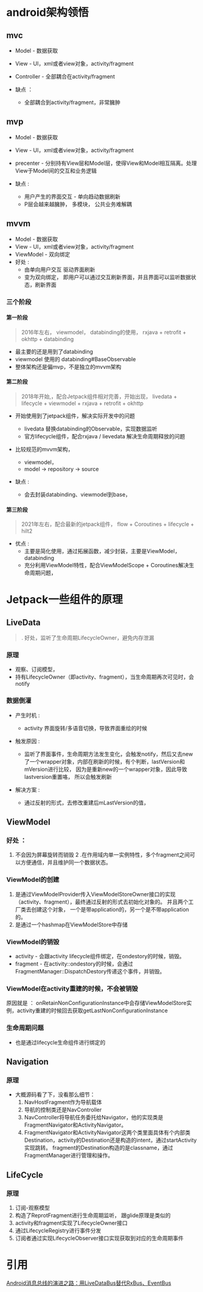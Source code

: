 # android架构领悟

## mvc
* Model - 数据获取
* View - UI，xml或者view对象，activity/fragment
* Controller - 全部耦合在activity/fragment

* 缺点 ：
	*  全部耦合到activity/fragment，非常臃肿

## mvp
* Model - 数据获取
* View - UI，xml或者view对象，activity/fragment
* precenter - 分别持有View层和Model层，使得View和Model相互隔离。处理View于Model间的交互和业务逻辑

* 缺点 : 
	* 用户产生的界面交互 - 单向趋动数据刷新
	* P层会越来越臃肿， 多模块， 公共业务难解耦

## mvvm
* Model - 数据获取
* View - UI，xml或者view对象，activity/fragment
* ViewModel - 双向绑定
* 好处 : 
	* 由单向用户交互 驱动界面刷新
	* 变为双向绑定， 即用户可以通过交互刷新界面，并且界面可以监听数据状态，刷新界面

### 三个阶段

#### 第一阶段
> 2016年左右， viewmodel， databinding的使用， rxjava + retrofit + okhttp + databinding

* 最主要的还是用到了databinding
* viewmodel 使用的 databinding#BaseObservable
* 整体架构还是偏mvp，不是独立的mvvm架构

#### 第二阶段
>2018年开始,，配合Jetpack组件相对完善，开始出现， livedata + lifecycle + viewmodel + rxjava + retrofit + okhttp 


* 开始使用到了jetpack组件，解决实际开发中的问题
	* livedata 替换databinding的Observable，实现数据监听
	* 官方lifecycle组件，配合rxjava / lievedata 解决生命周期释放的问题
* 比较规范的mvvm架构，
	* viewmodel，
	* model -> repository -> source

* 缺点 :
	* 会去封装databinding、viewmodel到base，

#### 第三阶段
>2021年左右，配合最新的jetpack组件， flow + Coroutines + lifecycle + hilt2

* 优点 :
	* 主要是简化使用，通过拓展函数，减少封装，主要是ViewModel，databinding
	* 充分利用ViewModel特性，配合ViewModelScope + Coroutines解决生命周期问题，

# Jetpack一些组件的原理

## LiveData
>. 好处，监听了生命周期LifecycleOwner，避免内存泄漏


### 原理
* 观察、订阅模型，
* 持有LifecycleOwner（即activity、fragment），当生命周期再次可见时，会notify

### 数据倒灌

* 产生时机 :
	* activity 界面旋转/多语音切换，导致界面重绘的时候

* 触发原因 : 
	* 监听了界面事件，生命周期方法发生变化，会触发notify，然后又去new了一个wrapper对象，内部在刷新的时候，有个判断，lastVersion和mVersion进行比较， 因为是重新new的一个wrapper对象，因此导致lastversion重置咯， 所以会触发刷新

* 解决方案 :
	* 通过反射的形式，去修改重建后mLastVersion的值，

## ViewModel

### 好处 ：
1. 不会因为屏幕旋转而销毁
2 .在作用域内单一实例特性，多个fragment之间可以方便通信，并且维护同一个数据状态。


### ViewModel的创建

1. 是通过ViewModelProvider传入ViewModelStoreOwner接口的实现（activity、fragment），最终通过反射的形式去初始化对象的。 并且两个工厂类去创建这个对象， 一个是带application的，另一个是不带application的。
2. 是通过一个hashmap在ViewModelStore中存储

### ViewModel的销毁
* activity - 会跟activity lifecycle组件绑定，在ondestory的时候，销毁。
* fragment - 在activity::ondestory的时候，会通过FragmentManager::DispatchDestory传递这个事件，并销毁。


### ViewModel在activity重建的时候，不会被销毁
原因就是 ： onRetainNonConfigurationInstance中会存储ViewModelStore实例，activity重建的时候回去获取getLastNonConfigurationInstance

### 生命周期问题

* 也是通过lifecycle生命组件进行绑定的

## Navigation

### 原理
* 大概源码看了下，没看那么细节：
	1. NavHostFragment作为导航载体
	2. 导航的控制类还是NavController
	3. NavController将导航任务委托给Navigator，他的实现类是FragmentNavigator和ActivityNavigator。
	4. FragmentNavigator和ActivityNavigator这两个类里面具体有个内部类Destination，activity的Destination还是构造的intent，通过startActivity实现跳转。 fragment的Destination构造的是classname，通过FragmentManager进行管理和操作。



## LifeCycle

### 原理
1. 订阅-观察模型
2. 构造了ReprotFragment进行生命周期监听， 跟glide原理是类似的
3. activity和fragment实现了LifecycleOwner接口
4. 通过LifecycleRegistry进行事件分发
5. 订阅者通过实现LifecycleObserver接口实现获取到对应的生命周期事件

# 引用
[Android消息总线的演进之路：用LiveDataBus替代RxBus、EventBus](https://tech.meituan.com/2018/07/26/android-livedatabus.html)











